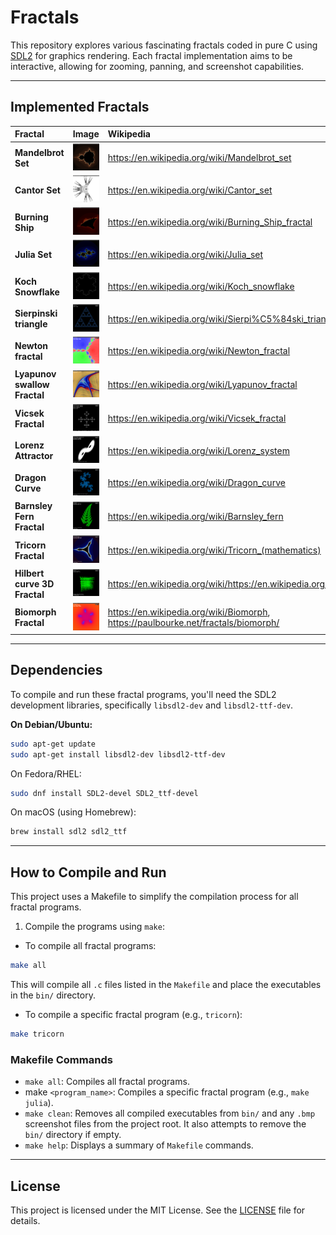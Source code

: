 # Fractals

This repository explores various fascinating fractals coded in pure C using [SDL2](https://www.libsdl.org/) for graphics rendering. Each fractal implementation aims to be interactive, allowing for zooming, panning, and screenshot capabilities.

---

## Implemented Fractals

| Fractal                      | Image                                                 | Wikipedia                                                                         |
| :--------------------------- | :---------------------------------------------------- | :-------------------------------------------------------------------------------- |
| **Mandelbrot Set**           | ![Mandelbrot Set](assets/mandelbrot.png)              | https://en.wikipedia.org/wiki/Mandelbrot_set                                      |
| **Cantor Set**               | ![Cantor Set](assets/contor.png)                      | https://en.wikipedia.org/wiki/Cantor_set                                          |
| **Burning Ship**             | ![Burning Ship](assets/burningship.png)               | https://en.wikipedia.org/wiki/Burning_Ship_fractal                                |
| **Julia Set**                | ![Julia Set](assets/julia.png)                        | https://en.wikipedia.org/wiki/Julia_set                                           |
| **Koch Snowflake**           | ![Koch Snowflake](assets/kochsnowflake.png)           | https://en.wikipedia.org/wiki/Koch_snowflake                                      |
| **Sierpinski triangle**      | ![Sierpinski Triangle](assets/sierpinskitriangle.png) | https://en.wikipedia.org/wiki/Sierpi%C5%84ski_triangle                            |
| **Newton fractal**           | ![Newton Fractal](assets/newton.png)                  | https://en.wikipedia.org/wiki/Newton_fractal                                      |
| **Lyapunov swallow Fractal** | ![Lyapunov fractal](assets/lyapunov-swallow.png)      | https://en.wikipedia.org/wiki/Lyapunov_fractal                                    |
| **Vicsek Fractal**           | ![Vicsek Fractal](assets/vicsek-fractal.png)          | https://en.wikipedia.org/wiki/Vicsek_fractal                                      |
| **Lorenz Attractor**         | ![Lorenz Attractor](assets/lorentzattractor.png)      | https://en.wikipedia.org/wiki/Lorenz_system                                       |
| **Dragon Curve**             | ![Dragon Curve](assets/dragoncurve.png)               | https://en.wikipedia.org/wiki/Dragon_curve                                        |
| **Barnsley Fern Fractal**    | ![Barnsley Fern Fractal](assets/barnsleyfern.png)     | https://en.wikipedia.org/wiki/Barnsley_fern                                       |
| **Tricorn Fractal**          | ![Tricorn Fractal](assets/tricorn.png)                | https://en.wikipedia.org/wiki/Tricorn_(mathematics)                               |
| **Hilbert curve 3D Fractal** | ![Hcurve 3D](assets/hcurve3d.png)                     | https://en.wikipedia.org/wiki/https://en.wikipedia.org/wiki/Hilbert_curve         |
| **Biomorph Fractal**         | ![Biomorph Fractal](assets/biomorph.png)              | https://en.wikipedia.org/wiki/Biomorph, https://paulbourke.net/fractals/biomorph/ |

---

## Dependencies

To compile and run these fractal programs, you'll need the SDL2 development libraries, specifically `libsdl2-dev` and `libsdl2-ttf-dev`.

**On Debian/Ubuntu:**

```bash
sudo apt-get update
sudo apt-get install libsdl2-dev libsdl2-ttf-dev
```

On Fedora/RHEL:

```bash
sudo dnf install SDL2-devel SDL2_ttf-devel
```

On macOS (using Homebrew):

```bash
brew install sdl2 sdl2_ttf
```

---

## How to Compile and Run

This project uses a Makefile to simplify the compilation process for all fractal programs.

1. Compile the programs using `make`:

- To compile all fractal programs:

```bash
make all
```

This will compile all `.c` files listed in the `Makefile` and place the executables in the `bin/` directory.

- To compile a specific fractal program (e.g., `tricorn`):

```bash
make tricorn
```

### Makefile Commands

- `make all`: Compiles all fractal programs.
- make `<program_name>`: Compiles a specific fractal program (e.g., `make julia`).
- `make clean`: Removes all compiled executables from `bin/` and any `.bmp` screenshot files from the project root. It also attempts to remove the `bin/` directory if empty.
- `make help`: Displays a summary of `Makefile` commands.

---

## License

This project is licensed under the MIT License. See the [LICENSE](LICENSE) file for details.
